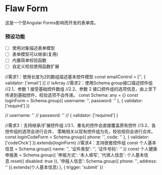 # Flaw Form

这是一个受Angular Forms影响而开发的表单库。

### 预设功能

- [ ] 使用对象描述表单模型 
- [ ] 表单模型可以继承(复用)  
- [ ] 内置简单校验函数  
- [ ] 自定义校验使用函数扩展

//需求1：使用长度为2的数组描述基本控件模型
const emailControl = ['', { validator: ['email'] }] // isArray
//需求2：使用Schema.group接口描述控件组
//2.1、参数 1 接受基础控件数组
//2.2、参数 2 接口控件组的选项信息，由上至下传递到基础控件，校验选项不会传递。
const Schema: any = {}
const loginForm = Schema.group({
  username: '',
  password: ''
}, { validator: ['requird'] })

// username: ''
// password: ''
// { validator: ['required'] }

//需求3：支持继承/扩展控件组
//3.1、重名的控件会直接覆盖原有控件
//3.2、各控件组的选项会进行合并， 策略相关以现有控件组为先，校验规则会进行合并。
const loginCodeForm = Schema.group({
  phone: '',
  code: ''
}, { validator: ['codeChck'] }).extends(loginForm)
//需求4：支持嵌套控件组
const 个人基本信息 = Schema.group({
  name: '',
  '证件类型': '',
  '证件号码': ''
})
const 个人健康申报表 = Schema.group({
  '申报方式': '本人填写',
  '代填人信息': 个人基本信息.reset({ disabled: true }),
  '申报人信息': Schema.group({
    phone: '',
    address: ''
  }).extends(个人基本信息)
}, { trigger: 'submit' })

